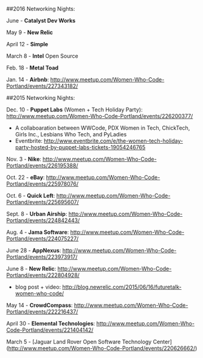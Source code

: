 ##2016 Networking Nights:

June - **Catalyst Dev Works**

May 9 - **New Relic**

April 12 - **Simple**

March 8 - **Intel** Open Source

Feb. 18 - **Metal Toad**

Jan. 14 - **Airbnb**: http://www.meetup.com/Women-Who-Code-Portland/events/227343182/

##2015 Networking Nights:

Dec. 10 - **Puppet Labs** (Women + Tech Holiday Party): http://www.meetup.com/Women-Who-Code-Portland/events/226200377/
* A collaboaration between WWCode, PDX Women in Tech, ChickTech, Girls Inc., Lesbians Who Tech, and PyLadies 
* Eventbrite: http://www.eventbrite.com/e/the-women-tech-holiday-party-hosted-by-puppet-labs-tickets-19054246765

Nov. 3 - **Nike**: http://www.meetup.com/Women-Who-Code-Portland/events/226195388/

Oct. 22 - **eBay**: http://www.meetup.com/Women-Who-Code-Portland/events/225978076/

Oct. 6 - **Quick Left**: http://www.meetup.com/Women-Who-Code-Portland/events/225695607/

Sept. 8 - **Urban Airship**: http://www.meetup.com/Women-Who-Code-Portland/events/224842443/

Aug. 4 - **Jama Software**: http://www.meetup.com/Women-Who-Code-Portland/events/224075227/

June 28 - **AppNexus**: http://www.meetup.com/Women-Who-Code-Portland/events/223973917/

June 8 - **New Relic**: http://www.meetup.com/Women-Who-Code-Portland/events/222804928/
* blog post + video: http://blog.newrelic.com/2015/06/16/futuretalk-women-who-code/

May 14 - **CrowdCompass**: http://www.meetup.com/Women-Who-Code-Portland/events/222216437/

April 30 - **Elemental Technologies**: http://www.meetup.com/Women-Who-Code-Portland/events/221404142/

March 5 - [Jaguar Land Rover Open Software Technology Center] (http://www.meetup.com/Women-Who-Code-Portland/events/220626662/)
